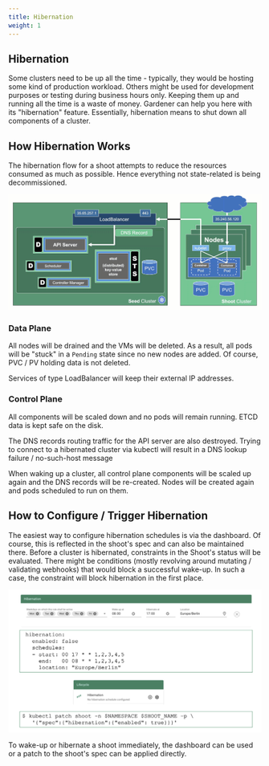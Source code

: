 ```yaml
---
title: Hibernation
weight: 1
---
```


## Hibernation

Some clusters need to be up all the time - typically, they would be hosting some kind of production workload. Others might be used for development purposes or testing during business hours only. Keeping them up and running all the time is a waste of money. Gardener can help you here with its "hibernation" feature. Essentially, hibernation means to shut down all components of a cluster.

## How Hibernation Works

The hibernation flow for a shoot attempts to reduce the resources consumed as much as possible. Hence everything not state-related is being decommissioned.

![](./images/hibernation.gif)

### Data Plane

All nodes will be drained and the VMs will be deleted. As a result, all pods will be "stuck" in a `Pending` state since no new nodes are added. Of course, PVC / PV holding data is not deleted.

Services of type LoadBalancer will keep their external IP addresses.

### Control Plane

All components will be scaled down and no pods will remain running. ETCD data is kept safe on the disk. 

The DNS records routing traffic for the API server are also destroyed. Trying to connect to a hibernated cluster via kubectl will result in a DNS lookup failure / no-such-host message

When waking up a cluster, all control plane components will be scaled up again and the DNS records will be re-created. Nodes will be created again and pods scheduled to run on them.

## How to Configure / Trigger Hibernation

The easiest way to configure hibernation schedules is via the dashboard. Of course, this is reflected in the shoot's spec and can also be maintained there. Before a cluster is hibernated, constraints in the Shoot's status will be evaluated. There might be conditions (mostly revolving around mutating / validating webhooks) that would block a successful wake-up. In such a case, the constraint will block hibernation in the first place.

![](./images/trigger-hibernation.png)

To wake-up or hibernate a shoot immediately, the dashboard can be used or a patch to the shoot's spec can be applied directly.